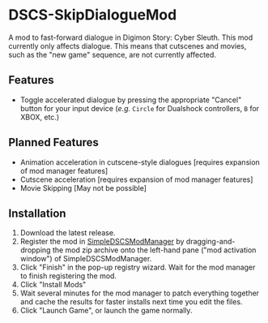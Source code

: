 # DSCS-SkipDialogueMod
A mod to fast-forward dialogue in Digimon Story: Cyber Sleuth. This mod currently only affects dialogue. This means that cutscenes and movies, such as the "new game" sequence, are not currently affected.

## Features
- Toggle accelerated dialogue by pressing the appropriate "Cancel" button for your input device (_e.g._ `Circle` for Dualshock controllers, `B` for XBOX, etc.) 

## Planned Features
- Animation acceleration in cutscene-style dialogues [requires expansion of mod manager features]
- Cutscene acceleration [requires expansion of mod manager features]
- Movie Skipping [May not be possible]

## Installation
1. Download the latest release.
2. Register the mod in [SimpleDSCSModManager](https://github.com/Pherakki/SimpleDSCSModManager) by dragging-and-dropping the mod zip archive onto the left-hand pane ("mod activation window") of SimpleDSCSModManager.
3. Click "Finish" in the pop-up registry wizard. Wait for the mod manager to finish registering the mod.
4. Click "Install Mods"
5. Wait several minutes for the mod manager to patch everything together and cache the results for faster installs next time you edit the files.
6. Click "Launch Game", or launch the game normally.
